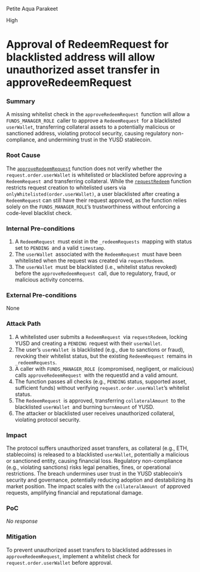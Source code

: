 Petite Aqua Parakeet

High

# Approval of RedeemRequest for blacklisted address will allow unauthorized asset transfer in approveRedeemRequest

### Summary

A missing whitelist check in the `approveRedeemRequest `function will allow a `FUNDS_MANAGER_ROLE `caller to approve a `RedeemRequest `for a blacklisted `userWallet`, transferring collateral assets to a potentially malicious or sanctioned address, violating protocol security, causing regulatory non-compliance, and undermining trust in the YUSD stablecoin.

### Root Cause

The [`approveRedeemRequest`](https://github.com/sherlock-audit/2025-04-aegis-op-grant/blob/main/aegis-contracts/contracts/AegisMinting.sol#L315) function does not verify whether the `request.order.userWallet` is whitelisted or blacklisted before approving a `RedeemRequest `and transferring collateral. While the [`requestRedeem`](https://github.com/sherlock-audit/2025-04-aegis-op-grant/blob/main/aegis-contracts/contracts/AegisMinting.sol#L277) function restricts request creation to whitelisted users via `onlyWhitelisted(order.userWallet)`, a user blacklisted after creating a `RedeemRequest` can still have their request approved, as the function relies solely on the `FUNDS_MANAGER_ROLE`’s trustworthiness without enforcing a code-level blacklist check.

### Internal Pre-conditions

1. A `RedeemRequest `must exist in the `_redeemRequests `mapping with status set to `PENDING `and a valid `timestamp`.
2. The `userWallet `associated with the `RedeemRequest `must have been whitelisted when the request was created via `requestRedeem`.
3. The `userWallet `must be blacklisted (i.e., whitelist status revoked) before the `approveRedeemRequest `call, due to regulatory, fraud, or malicious activity concerns.

### External Pre-conditions

None

### Attack Path

1. A whitelisted user submits a `RedeemRequest `via `requestRedeem`, locking YUSD and creating a `PENDING `request with their `userWallet`.
2. The user’s `userWallet `is blacklisted (e.g., due to sanctions or fraud), revoking their whitelist status, but the existing `RedeemRequest `remains in `_redeemRequests`.
3. A caller with `FUNDS_MANAGER_ROLE `(compromised, negligent, or malicious) calls `approveRedeemRequest `with the requestId and a valid amount.
4. The function passes all checks (e.g., `PENDING` status, supported asset, sufficient funds) without verifying `request.order.userWallet`’s whitelist status.
5. The `RedeemRequest `is approved, transferring `collateralAmount `to the blacklisted `userWallet `and burning `burnAmount` of YUSD.
6. The attacker or blacklisted user receives unauthorized collateral, violating protocol security.

### Impact

The protocol suffers unauthorized asset transfers, as collateral (e.g., ETH, stablecoins) is released to a blacklisted `userWallet`, potentially a malicious or sanctioned entity, causing financial loss. Regulatory non-compliance (e.g., violating sanctions) risks legal penalties, fines, or operational restrictions. The breach undermines user trust in the YUSD stablecoin’s security and governance, potentially reducing adoption and destabilizing its market position. The impact scales with the `collateralAmount `of approved requests, amplifying financial and reputational damage.

### PoC

_No response_

### Mitigation

To prevent unauthorized asset transfers to blacklisted addresses in `approveRedeemRequest`, implement a whitelist check for `request.order.userWallet` before approval.
